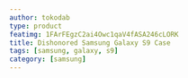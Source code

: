 ```yaml
---
author: tokodab
type: product
featimg: 1FArFEgzC2ai4Owc1qaV4fASA246cLORK
title: Dishonored Samsung Galaxy S9 Case
tags: [samsung, galaxy, s9]
category: [samsung]
---
```

